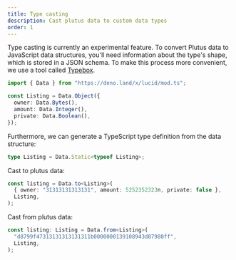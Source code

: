 ```yaml
---
title: Type casting
description: Cast plutus data to custom data types
order: 1
---
```


Type casting is currently an experimental feature. To convert Plutus data to JavaScript data structures, you'll need information about the type's shape, which is stored in a JSON schema. To make this process more convenient, we use a tool called [Typebox](https://github.com/sinclairzx81/typebox).

```ts
import { Data } from "https://deno.land/x/lucid/mod.ts";

const Listing = Data.Object({
  owner: Data.Bytes(),
  amount: Data.Integer(),
  private: Data.Boolean(),
});
```

Furthermore, we can generate a TypeScript type definition from the data structure:

```ts
type Listing = Data.Static<typeof Listing>;
```

Cast to plutus data:

```ts
const listing = Data.to<Listing>(
  { owner: "31313131313131", amount: 5252352323n, private: false },
  Listing,
);
```

Cast from plutus data:

```ts
const listing: Listing = Data.from<Listing>(
  "d8799f47313131313131311b0000000139108943d87980ff",
  Listing,
);
```
